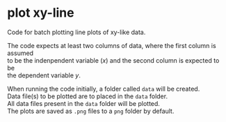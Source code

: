 # plot xy-line
Code for batch plotting line plots of xy-like data.

The code expects at least two columns of data, where the first column is assumed    
to be the indenpendent variable ($x$) and the second column is expected to be  
the dependent variable $y$.

When running the code initially, a folder called `data` will be created.  
Data file(s) to be plotted are to placed in the `data` folder.  
All data files present in the `data` folder will be plotted.  
The plots are saved as `.png` files to a `png` folder by default.  
